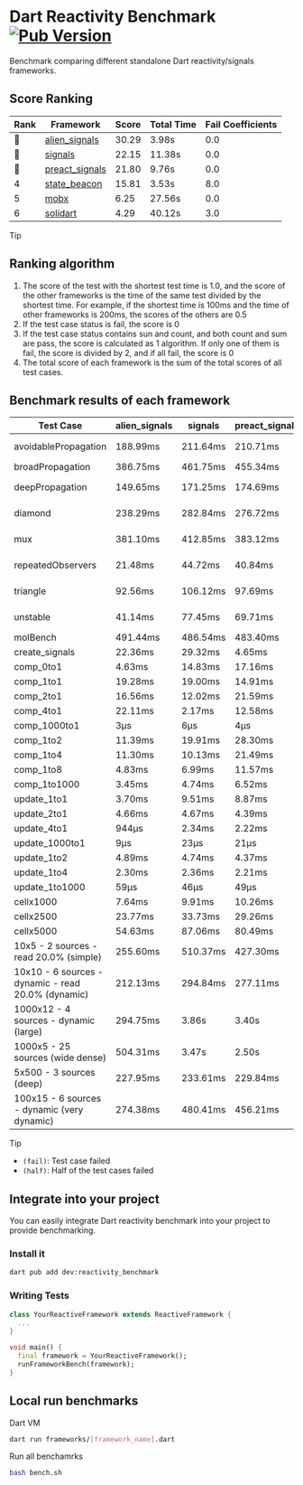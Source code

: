 # Dart Reactivity Benchmark [![Pub Version](https://img.shields.io/pub/v/reactivity_benchmark)](https://pub.dev/packages/reactivity_benchmark)

Benchmark comparing different standalone Dart reactivity/signals frameworks.

## Score Ranking

<!-- Rank Table -->
| Rank | Framework | Score | Total Time | Fail Coefficients |
|---|---|---|---|---|
| 🥇 | [alien_signals](https://pub.dev/packages/alien_signals) | 30.29 | 3.98s | 0.0 |
| 🥈 | [signals](https://pub.dev/packages/signals) | 22.15 | 11.38s | 0.0 |
| 🥉 | [preact_signals](https://pub.dev/packages/preact_signals) | 21.80 | 9.76s | 0.0 |
| 4 | [state_beacon](https://pub.dev/packages/state_beacon) | 15.81 | 3.53s | 8.0 |
| 5 | [mobx](https://pub.dev/packages/mobx) | 6.25 | 27.56s | 0.0 |
| 6 | [solidart](https://pub.dev/packages/solidart) | 4.29 | 40.12s | 3.0 |
<!-- Rank Table End -->

> [!TIP]
> ## Ranking algorithm
>
> 1. The score of the test with the shortest test time is 1.0, and the score of the other frameworks is the time of the same test divided by the shortest time. For example, if the shortest time is 100ms and the time of other frameworks is 200ms, the scores of the others are 0.5
> 2. If the test case status is fail, the score is 0
> 3. If the test case status contains sun and count, and both count and sum are pass, the score is calculated as 1 algorithm. If only one of them is fail, the score is divided by 2, and if all fail, the score is 0
> 4. The total score of each framework is the sum of the total scores of all test cases.

## Benchmark results of each framework

<!-- Benchmark Table -->
| Test Case | alien_signals | signals | preact_signals | solidart | state_beacon | mobx |
|---|---|---|---|---|---|---|
| avoidablePropagation | 188.99ms | 211.64ms | 210.71ms | 2.21s | 166.20ms (fail) | 2.31s |
| broadPropagation | 386.75ms | 461.75ms | 455.34ms | 5.46s | 6.52ms (fail) | 4.37s |
| deepPropagation | 149.65ms | 171.25ms | 174.69ms | 2.01s | 140.53ms (fail) | 1.57s |
| diamond | 238.29ms | 282.84ms | 276.72ms | 3.48s | 193.18ms (fail) | 2.44s |
| mux | 381.10ms | 412.85ms | 383.12ms | 2.08s | 193.39ms (fail) | 1.82s |
| repeatedObservers | 21.48ms | 44.72ms | 40.84ms | 213.68ms | 54.07ms (fail) | 230.91ms |
| triangle | 92.56ms | 106.12ms | 97.69ms | 1.13s | 76.90ms (fail) | 786.63ms |
| unstable | 41.14ms | 77.45ms | 69.71ms | 355.12ms | 336.52ms (fail) | 344.05ms |
| molBench | 491.44ms | 486.54ms | 483.40ms | 1.74s | 889μs | 587.38ms |
| create_signals | 22.36ms | 29.32ms | 4.65ms | 75.35ms | 64.04ms | 67.10ms |
| comp_0to1 | 4.63ms | 14.83ms | 17.16ms | 33.05ms | 55.36ms | 28.10ms |
| comp_1to1 | 19.28ms | 19.00ms | 14.91ms | 49.73ms | 53.20ms | 32.67ms |
| comp_2to1 | 16.56ms | 12.02ms | 21.59ms | 27.97ms | 34.99ms | 23.96ms |
| comp_4to1 | 22.11ms | 2.17ms | 12.58ms | 13.40ms | 17.78ms | 14.05ms |
| comp_1000to1 | 3μs | 6μs | 4μs | 2.15ms | 48μs | 15μs |
| comp_1to2 | 11.39ms | 19.91ms | 28.30ms | 33.13ms | 48.76ms | 32.60ms |
| comp_1to4 | 11.30ms | 10.13ms | 21.49ms | 27.59ms | 45.17ms | 20.86ms |
| comp_1to8 | 4.83ms | 6.99ms | 11.57ms | 23.94ms | 44.42ms | 23.24ms |
| comp_1to1000 | 3.45ms | 4.74ms | 6.52ms | 18.93ms | 40.29ms | 15.01ms |
| update_1to1 | 3.70ms | 9.51ms | 8.87ms | 43.14ms | 7.27ms | 27.55ms |
| update_2to1 | 4.66ms | 4.67ms | 4.39ms | 21.39ms | 2.90ms | 13.80ms |
| update_4to1 | 944μs | 2.34ms | 2.22ms | 10.89ms | 1.59ms | 7.42ms |
| update_1000to1 | 9μs | 23μs | 21μs | 116μs | 15μs | 69μs |
| update_1to2 | 4.89ms | 4.74ms | 4.37ms | 21.41ms | 3.67ms | 14.17ms |
| update_1to4 | 2.30ms | 2.36ms | 2.21ms | 10.98ms | 1.47ms | 6.96ms |
| update_1to1000 | 59μs | 46μs | 49μs | 211μs | 402μs | 163μs |
| cellx1000 | 7.64ms | 9.91ms | 10.26ms | 174.87ms | 6.69ms | 82.01ms |
| cellx2500 | 23.77ms | 33.73ms | 29.26ms | 519.85ms | 25.71ms | 272.34ms |
| cellx5000 | 54.63ms | 87.06ms | 80.49ms | 1.17s | 80.82ms | 594.50ms |
| 10x5 - 2 sources - read 20.0% (simple) | 255.60ms | 510.37ms | 427.30ms | 2.67s (half) | 249.55ms | 2.03s |
| 10x10 - 6 sources - dynamic - read 20.0% (dynamic) | 212.13ms | 294.84ms | 277.11ms | 2.37s (half) | 206.77ms | 1.52s |
| 1000x12 - 4 sources - dynamic (large) | 294.75ms | 3.86s | 3.40s | 4.34s (half) | 353.80ms | 1.89s |
| 1000x5 - 25 sources (wide dense) | 504.31ms | 3.47s | 2.50s | 4.97s (half) | 521.51ms | 3.52s |
| 5x500 - 3 sources (deep) | 227.95ms | 233.61ms | 229.84ms | 2.02s (half) | 234.87ms | 1.18s |
| 100x15 - 6 sources - dynamic (very dynamic) | 274.38ms | 480.41ms | 456.21ms | 2.79s (half) | 264.22ms | 1.69s |
<!-- Benchmark Table End -->

> [!TIP]
> - `(fail)`: Test case failed
> - `(half)`: Half of the test cases failed

## Integrate into your project

You can easily integrate Dart reactivity benchmark into your project to provide benchmarking.

### Install it

```bash
dart pub add dev:reactivity_benchmark
```

### Writing Tests

```dart
class YourReactiveFramework extends ReactiveFramework {
  ...
}

void main() {
  final framework = YourReactiveFramework();
  runFrameworkBench(framework);
}
```

## Local run benchmarks

Dart VM
```bash
dart run frameworks/[framework_name].dart
```

Run all benchamrks
```bash
bash bench.sh
```
